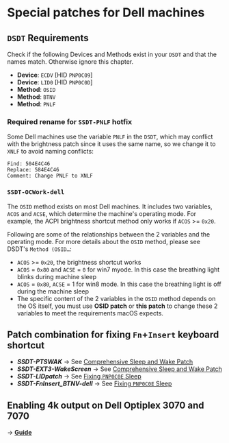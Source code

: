 # Special patches for Dell machines

## `DSDT` Requirements
Check if the following Devices and Methods exist in your `DSDT` and that the names match. Otherwise ignore this chapter.

  - **Device**: `ECDV` [HID `PNP0C09`]
  - **Device**: `LID0` [HID `PNP0C0D`]
  - **Method**: `OSID`
  - **Method**: `BTNV`
  - **Method**: `PNLF`

### Required rename for `SSDT-PNLF` hotfix
Some Dell machines use the variable `PNLF` in the `DSDT`, which may conflict with the brightness patch since it uses the same name, so we change it to `XNLF` to avoid naming conflicts:

```text
Find: 504E4C46
Replace: 584E4C46
Comment: Change PNLF to XNLF
```
### `SSDT-OCWork-dell`

The `OSID` method exists on most Dell machines. It includes two variables, `ACOS` and `ACSE`, which determine the machine's operating mode. For example, the ACPI brightness shortcut method only works if `ACOS` >= `0x20`. 

Following are some of the relationships between the 2 variables and the operating mode. For more details about the `OSID` method, please see DSDT's `Method (OSID…`:

- `ACOS` >= `0x20`, the brightness shortcut works
- `ACOS` = `0x80` and `ACSE` = `0` for win7 myode. In this case the breathing light blinks during machine sleep
- `ACOS` = `0x80`, `ACSE` = 1 for win8 mode. In this case the breathing light is off during the machine sleep
- The specific content of the 2 variables in the `OSID` method depends on the OS itself, you must use **OSID patch** or **this patch** to change these 2 variables to meet the requirements macOS expects.

## Patch combination for fixing `Fn`+`Insert` keyboard shortcut

- ***SSDT-PTSWAK*** &rarr; See [Comprehensive Sleep and Wake Patch](https://github.com/5T33Z0/OC-Little-Translated/tree/main/04_Fixing_Sleep_and_Wake_Issues/PTSWAK_Sleep_and_Wake_Fix)
- ***SSDT-EXT3-WakeScreen*** &rarr; See [Comprehensive Sleep and Wake Patch](https://github.com/5T33Z0/OC-Little-Translated/tree/main/04_Fixing_Sleep_and_Wake_Issues/PTSWAK_Sleep_and_Wake_Fix)
- ***SSDT-LIDpatch*** &rarr; See [Fixing `PNP0C0E` Sleep](https://github.com/5T33Z0/OC-Little-Translated/tree/main/04_Fixing_Sleep_and_Wake_Issues/PNP0C0E_Sleep_Correction_Method)
- ***SSDT-FnInsert_BTNV-dell*** &rarr; See [Fixing `PNP0C0E` Sleep](https://github.com/5T33Z0/OC-Little-Translated/tree/main/04_Fixing_Sleep_and_Wake_Issues/PNP0C0E_Sleep_Correction_Method)

## Enabling 4k output on Dell Optiplex 3070 and 7070
&rarr; [**Guide**](https://github.com/5T33Z0/OC-Little-Translated/blob/main/05_Laptop-specific_Patches/Brand-specific_Patches/Dell_Special_Patch/Enable_4k_Dell_Optiplex.md)
